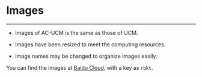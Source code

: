 # Images
--------------------


- Images of AC-UCM is the same as those of UCM.



- Images have been resized to meet the computing resources.



- Image names may be changed to organize images easily.

You can find the images at [Baidu Cloud](https://pan.baidu.com/s/1AqQul62C4uZm3tTvqrukfQ), with a key as `rbkt`.
